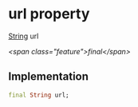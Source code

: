 


# url property







[String](https:api.flutter.dev/flutter/dart-core/String-class.html) url
  
_\<span class="feature"\>final\</span\>_






## Implementation

```dart
final String url;
```







